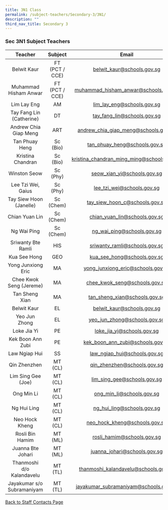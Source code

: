 ```yaml
---
title: 3N1 Class
permalink: /subject-teachers/Secondary-3/3N1/
description: ""
third_nav_title: Secondary 3
---
```

### Sec 3N1 Subject Teachers

| Teacher | Subject | Email |
|:---:|:---:|:---:|
| Belwit Kaur | FT (PCT / CCE) | belwit_kaur@schools.gov.sg |
| Muhammad Hisham Anwar | FT (PCT / CCE) | muhammad_hisham_anwar@schools.gov.sg |
| Lim Lay Eng | AM | lim_lay_eng@schools.gov.sg |
| Tay Fang Lin (Catherine) | DT | tay_fang_lin@schools.gov.sg |
| Andrew Chia Giap Meng | ART | andrew_chia_giap_meng@schools.gov.sg |
| Tan Phuay Heng | Sc (Bio) | tan_phuay_heng@schools.gov.sg |
| Kristina Chandran | Sc (Bio) | kristina_chandran_ming_ming@schools.gov.sg |
| Winston Seow | Sc (Phy) | seow_xian_yi@schools.gov.sg |
| Lee Tzi Wei, Gaius | Sc (Phy) | lee_tzi_wei@schools.gov.sg |
| Tay Siew Hoon (Janelle) | Sc (Chem) | tay_siew_hoon_c@schools.gov.sg |
| Chian Yuan Lin | Sc (Chem) | chian_yuan_lin@schools.gov.sg |
| Ng Wai Ping | Sc (Chem) | ng_wai_ping@schools.gov.sg |
| Sriwanty Bte Ramli | HIS | sriwanty_ramli@schools.gov.sg |
| Kua See Hong | GEO | kua_see_hong@schools.gov.sg |
| Yong Junxiong Eric | MA | yong_junxiong_eric@schools.gov.sg |
| Chee Kwok Seng (Jereme) | MA | chee_kwok_seng@schools.gov.sg |
| Tan Sheng Xian | MA | tan_sheng_xian@schools.gov.sg |
| Belwit Kaur | EL | belwit_kaur@schools.gov.sg |
| Yeo Jun Zhong | EL | yeo_jun_zhong@schools.gov.sg |
| Loke Jia Yi | PE | loke_jia_yi@schools.gov.sg |
| Kek Boon Ann Zubi | PE | kek_boon_ann_zubi@schools.gov.sg |
| Law Ngiap Hui | SS | law_ngiap_hui@schools.gov.sg |
| Qin Zhenzhen | MT (CL) | qin_zhenzhen@schools.gov.sg |
| Lim Sing Gee (Joe) | MT (CL) | lim_sing_gee@schools.gov.sg |
| Ong Min Li | MT (CL) | ong_min_li@schools.gov.sg |
| Ng Hui Ling | MT (CL) | ng_hui_ling@schools.gov.sg |
| Neo Hock Kheng | MT (CL) | neo_hock_kheng@schools.gov.sg |
| Rosli Bin Hamim | MT (ML) | rosli_hamim@schools.gov.sg |
| Juanna Bte Johari | MT (ML) | juanna_johari@schools.gov.sg |
| Thanmoshi d/o Kalandavelu | MT (TL) | thanmoshi_kalandavelu@schools.gov.sg |
| Jayakumar s/o Subramaniyam | MT (TL) | jayakumar_subramaniyam@schools.gov.sg | 
 
[Back to Staff Contacts Page](https://staging.d1w3gt6qa53vq2.amplifyapp.com/about-us/school-staff-contacts/)